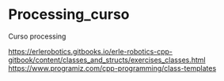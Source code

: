 # Processing_curso
Curso processing

https://erlerobotics.gitbooks.io/erle-robotics-cpp-gitbook/content/classes_and_structs/exercises_classes.html
https://www.programiz.com/cpp-programming/class-templates

